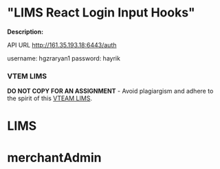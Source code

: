 # "LIMS React Login Input Hooks"

**Description:**

API URL
http://161.35.193.18:6443/auth

username: hgzraryan1
password: hayrik


### VTEM LIMS

**DO NOT COPY FOR AN ASSIGNMENT** - Avoid plagiargism and adhere to the spirit of this [VTEAM LIMS](https://www.vteam.am/policy/).
# LIMS
# merchantAdmin
